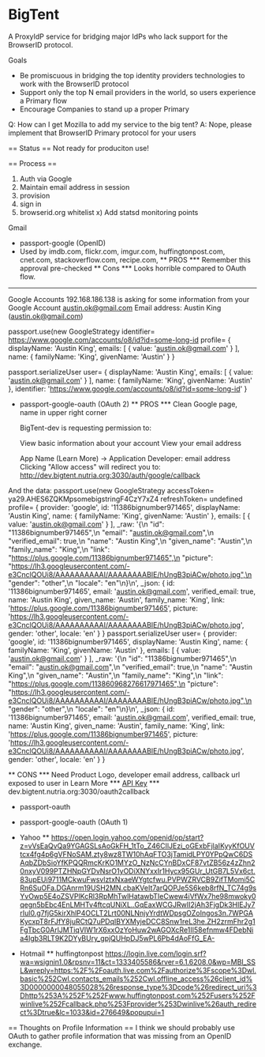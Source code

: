 # BigTent
A ProxyIdP service for bridging major IdPs who lack support for the BrowserID protocol.

Goals
* Be promiscuous in bridging the top identity providers technologies
to work with the BrowserID protocol
* Support only the top N email providers in the world, so users
experience a Primary flow
* Encourage Companies to stand up a proper Primary

Q: How can I get Mozilla to add my service to the big tent?
A: Nope, please implement that BrowserID Primary protocol for your users

== Status ==
Not ready for produciton use!

== Process ==
1) Auth via Google
2) Maintain email address in session
3) provision
4) sign in
5) browserid.org whitelist
x) Add statsd monitoring points


Gmail
* passport-google (OpenID)
* Used by imdb.com, flickr.com, imgur.com, huffingtonpost.com, cnet.com, stackoverflow.com, recipe.com,
** PROS
*** Remember this approval pre-checked
** Cons
*** Looks horrible compared to OAuth flow.
***
  Google Accounts
  192.168.186.138 is asking for some information from your Google Account austin.ok@gmail.com
  Email address: Austin King (austin.ok@gmail.com)
  <Allow> <No Thanks>

passport.use(new GoogleStrategy identifier= https://www.google.com/accounts/o8/id?id=some-long-id profile= { displayName: 'Austin King',
  emails: [ { value: 'austin.ok@gmail.com' } ],
  name: { familyName: 'King', givenName: 'Austin' } }

passport.serializeUser user= { displayName: 'Austin King',
  emails: [ { value: 'austin.ok@gmail.com' } ],
  name: { familyName: 'King', givenName: 'Austin' },
  identifier: 'https://www.google.com/accounts/o8/id?id=some-long-id' }


* passport-google-oauth (OAuth 2)
** PROS
*** Clean Google page, name in upper right corner

    BigTent-dev is requesting permission to:

    View basic information about your account
    View your email address

    App Name (Learn More) -> Application Developer: email address
                             Clicking "Allow access" will redirect you to:
                             http://dev.bigtent.nutria.org:3030/auth/google/callback

And the data:
passport.use(new GoogleStrategy accessToken= ya29.AHES6ZQKMpsomebigstringF4CzY7xZ4 refreshToken= undefined profile= { provider: 'google',
  id: '11386bignumber971465',
  displayName: 'Austin King',
  name: { familyName: 'King', givenName: 'Austin' },
  emails: [ { value: 'austin.ok@gmail.com' } ],
  _raw: '{\n "id": "11386bignumber971465",\n "email": "austin.ok@gmail.com",\n "verified_email": true,\n "name": "Austin King",\n "given_name": "Austin",\n "family_name": "King",\n "link": "https://plus.google.com/11386bignumber971465",\n "picture": "https://lh3.googleusercontent.com/-e3CnclQOUi8/AAAAAAAAAAI/AAAAAAAABIE/hUngB3piACw/photo.jpg",\n "gender": "other",\n "locale": "en"\n}\n',
  _json:
   { id: '11386bignumber971465',
     email: 'austin.ok@gmail.com',
     verified_email: true,
     name: 'Austin King',
     given_name: 'Austin',
     family_name: 'King',
     link: 'https://plus.google.com/11386bignumber971465',
     picture: 'https://lh3.googleusercontent.com/-e3CnclQOUi8/AAAAAAAAAAI/AAAAAAAABIE/hUngB3piACw/photo.jpg',
     gender: 'other',
     locale: 'en' } }
passport.serializeUser user= { provider: 'google',
  id: '11386bignumber971465',
  displayName: 'Austin King',
  name: { familyName: 'King', givenName: 'Austin' },
  emails: [ { value: 'austin.ok@gmail.com' } ],
  _raw: '{\n "id": "11386bignumber971465",\n "email": "austin.ok@gmail.com",\n "verified_email": true,\n "name": "Austin King",\n "given_name": "Austin",\n "family_name": "King",\n "link": "https://plus.google.com/113860968276617971465",\n "picture": "https://lh3.googleusercontent.com/-e3CnclQOUi8/AAAAAAAAAAI/AAAAAAAABIE/hUngB3piACw/photo.jpg",\n "gender": "other",\n "locale": "en"\n}\n',
  _json:
   { id: '11386bignumber971465',
     email: 'austin.ok@gmail.com',
     verified_email: true,
     name: 'Austin King',
     given_name: 'Austin',
     family_name: 'King',
     link: 'https://plus.google.com/11386bignumber971465',
     picture: 'https://lh3.googleusercontent.com/-e3CnclQOUi8/AAAAAAAAAAI/AAAAAAAABIE/hUngB3piACw/photo.jpg',
     gender: 'other',
     locale: 'en' } }

** CONS
*** Need Product Logo, developer email address, callback url exposed to user in Learn More
*** [API Key](https://code.google.com/apis/console/?pli=1#project:49886215752:access)
*** dev.bigtent.nutria.org:3030/oauth2callback
* passport-oauth
* passport-google-oauth (OAuth 1)

* Yahoo
** https://open.login.yahoo.com/openid/op/start?z=vVsEaQvQa9YGAGSLsAoGkFH_1tTo_Z46CIlJEzi_oGExbFjlaIKyyKfOUVtcx4fg4p6gVFNoSAM.zty8wz8TW10hAqFTO3jTamidLPY0YPpQwC6DSAqbZDbSioYfKPQQRmcKrKO1MYzO_NzNcCYnBDxCF87vtZB56z4zZhn20nxyV099PTZHNpGYDvNsrO1yODiXNYxxIr1Hycx95GUr_UtGB7L5Vx6ct.83upEUi9711MCkwuFwsvlztxNxaeWYgtcfwu.PVPWZRVCB9ZifTMomi5CRn6SuOFa.DGAnrm19USH2MN.cbaKVeIt7arQOPJe5S6keb8rfN_TC74g9sYvOwp5E4oZSVPlKcRl3RpMhTwlHatawbTIeCwew4iVfWx7he98mwoky0qegn5bEbc4EnLMHTv4ftcqUNiXL..GqEaxWCGJRwII2jAh3FjgDk3HlEJy7rIul0.g7fjG5kirXhlP4OCLT2Lrt00NLNnjyYrdtWDpsgOZoIngos3n.7WPGAKycxpT8rFJfY8juRCtQ7uPDqIBYXMyjeDCC8Snw1reL3he.ZH2zrmFhr2g1FgTbcG0ArlJMTiqVIW1rX6xxOzYoHuw2wAGOXcRe1II58efnmw4FDebNia4Igb3RLT9K2DYyBUry_gpjQUHpDJ5wPL6Pb4dAoFfG_EA-


* Hotmail
** huffingtonpost https://login.live.com/login.srf?wa=wsignin1.0&rpsnv=11&ct=1333405586&rver=6.1.6208.0&wp=MBI_SSL&wreply=https:%2F%2Foauth.live.com%2Fauthorize%3Fscope%3Dwl.basic%252Cwl.contacts_emails%252Cwl.offline_access%26client_id%3D0000000048055028%26response_type%3Dcode%26redirect_uri%3Dhttp%253A%252F%252Fwww.huffingtonpost.com%252Fusers%252Fwinlive%252Fcallback.php%253Fprovider%253Dwinlive%26auth_redirect%3Dtrue&lc=1033&id=276649&popupui=1

== Thoughts on Profile Information ==
I think we should probably use OAuth to gather profile information that was missing from an OpenID exchange.